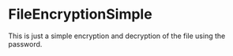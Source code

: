 # FileEncryptionSimple
This is just a simple encryption and decryption of the file using the password.

